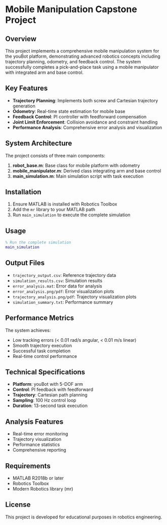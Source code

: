 # Mobile Manipulation Capstone Project

## Overview
This project implements a comprehensive mobile manipulation system for the youBot platform, demonstrating advanced robotics concepts including trajectory planning, odometry, and feedback control. The system successfully completes a pick-and-place task using a mobile manipulator with integrated arm and base control.

## Key Features
- **Trajectory Planning**: Implements both screw and Cartesian trajectory generation
- **Odometry**: Real-time state estimation for mobile base
- **Feedback Control**: PI controller with feedforward compensation
- **Joint Limit Enforcement**: Collision avoidance and constraint handling
- **Performance Analysis**: Comprehensive error analysis and visualization

## System Architecture
The project consists of three main components:

1. **robot_base.m**: Base class for mobile platform with odometry
2. **mobile_manipulator.m**: Derived class integrating arm and base control
3. **main_simulation.m**: Main simulation script with task execution

## Installation
1. Ensure MATLAB is installed with Robotics Toolbox
2. Add the `mr` library to your MATLAB path
3. Run `main_simulation` to execute the complete simulation

## Usage
```matlab
% Run the complete simulation
main_simulation
```

## Output Files
- `trajectory_output.csv`: Reference trajectory data
- `simulation_results.csv`: Simulation results
- `error_analysis.mat`: Error data for analysis
- `error_analysis.png/pdf`: Error visualization plots
- `trajectory_analysis.png/pdf`: Trajectory visualization plots
- `simulation_summary.txt`: Performance summary

## Performance Metrics
The system achieves:
- Low tracking errors (< 0.01 rad/s angular, < 0.01 m/s linear)
- Smooth trajectory execution
- Successful task completion
- Real-time control performance

## Technical Specifications
- **Platform**: youBot with 5-DOF arm
- **Control**: PI feedback with feedforward
- **Trajectory**: Cartesian path planning
- **Sampling**: 100 Hz control loop
- **Duration**: 13-second task execution

## Analysis Features
- Real-time error monitoring
- Trajectory visualization
- Performance statistics
- Comprehensive reporting

## Requirements
- MATLAB R2018b or later
- Robotics Toolbox
- Modern Robotics library (mr)

## License
This project is developed for educational purposes in robotics engineering.
